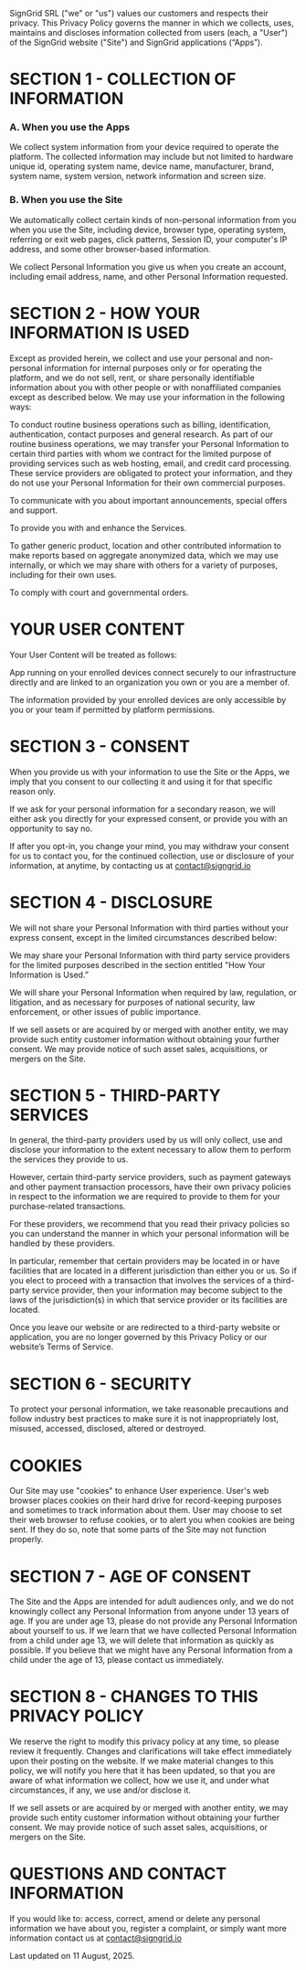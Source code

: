 SignGrid SRL ("we" or "us") values our customers and respects their privacy. This Privacy Policy governs the manner in which we collects, uses, maintains and discloses information collected from users (each, a "User") of the SignGrid website ("Site") and SignGrid applications (“Apps”).

# SECTION 1 - COLLECTION OF INFORMATION

### A. When you use the Apps

We collect system information from your device required to operate the platform. The collected information may include but not limited to hardware unique id, operating system name, device name, manufacturer, brand, system name, system version, network information and screen size.

### B. When you use the Site

We automatically collect certain kinds of non-personal information from you when you use the Site, including device, browser type, operating system, referring or exit web pages, click patterns, Session ID, your computer's IP address, and some other browser-based information.

We collect Personal Information you give us when you create an account, including email address, name, and other Personal Information requested.

# SECTION 2 - HOW YOUR INFORMATION IS USED

Except as provided herein, we collect and use your personal and non-personal information for internal purposes only or for operating the platform, and we do not sell, rent, or share personally identifiable information about you with other people or with nonaffiliated companies except as described below. We may use your information in the following ways:

To conduct routine business operations such as billing, identification, authentication, contact purposes and general research. As part of our routine business operations, we may transfer your Personal Information to certain third parties with whom we contract for the limited purpose of providing services such as web hosting, email, and credit card processing. These service providers are obligated to protect your information, and they do not use your Personal Information for their own commercial purposes.

To communicate with you about important announcements, special offers and support.

To provide you with and enhance the Services.

To gather generic product, location and other contributed information to make reports based on aggregate anonymized data, which we may use internally, or which we may share with others for a variety of purposes, including for their own uses.

To comply with court and governmental orders.

# YOUR USER CONTENT

Your User Content will be treated as follows:

App running on your enrolled devices connect securely to our infrastructure directly and are linked to an organization you own or you are a member of.

The information provided by your enrolled devices are only accessible by you or your team if permitted by platform permissions.

# SECTION 3 - CONSENT

When you provide us with your information to use the Site or the Apps, we imply that you consent to our collecting it and using it for that specific reason only.

If we ask for your personal information for a secondary reason, we will either ask you directly for your expressed consent, or provide you with an opportunity to say no.

If after you opt-in, you change your mind, you may withdraw your consent for us to contact you, for the continued collection, use or disclosure of your information, at anytime, by contacting us at [contact@signgrid.io](mailto:contact@signgrid.io)

# SECTION 4 - DISCLOSURE

We will not share your Personal Information with third parties without your express consent, except in the limited circumstances described below:

We may share your Personal Information with third party service providers for the limited purposes described in the section entitled "How Your Information is Used.”

We will share your Personal Information when required by law, regulation, or litigation, and as necessary for purposes of national security, law enforcement, or other issues of public importance.

If we sell assets or are acquired by or merged with another entity, we may provide such entity customer information without obtaining your further consent. We may provide notice of such asset sales, acquisitions, or mergers on the Site.

# SECTION 5 - THIRD-PARTY SERVICES

In general, the third-party providers used by us will only collect, use and disclose your information to the extent necessary to allow them to perform the services they provide to us.

However, certain third-party service providers, such as payment gateways and other payment transaction processors, have their own privacy policies in respect to the information we are required to provide to them for your purchase-related transactions.

For these providers, we recommend that you read their privacy policies so you can understand the manner in which your personal information will be handled by these providers.

In particular, remember that certain providers may be located in or have facilities that are located in a different jurisdiction than either you or us. So if you elect to proceed with a transaction that involves the services of a third-party service provider, then your information may become subject to the laws of the jurisdiction(s) in which that service provider or its facilities are located.

Once you leave our website or are redirected to a third-party website or application, you are no longer governed by this Privacy Policy or our website’s Terms of Service.

# SECTION 6 - SECURITY

To protect your personal information, we take reasonable precautions and follow industry best practices to make sure it is not inappropriately lost, misused, accessed, disclosed, altered or destroyed.

# COOKIES

Our Site may use "cookies" to enhance User experience. User's web browser places cookies on their hard drive for record-keeping purposes and sometimes to track information about them. User may choose to set their web browser to refuse cookies, or to alert you when cookies are being sent. If they do so, note that some parts of the Site may not function properly.

# SECTION 7 - AGE OF CONSENT

The Site and the Apps are intended for adult audiences only, and we do not knowingly collect any Personal Information from anyone under 13 years of age. If you are under age 13, please do not provide any Personal Information about yourself to us. If we learn that we have collected Personal Information from a child under age 13, we will delete that information as quickly as possible. If you believe that we might have any Personal Information from a child under the age of 13, please contact us immediately.

# SECTION 8 - CHANGES TO THIS PRIVACY POLICY

We reserve the right to modify this privacy policy at any time, so please review it frequently. Changes and clarifications will take effect immediately upon their posting on the website. If we make material changes to this policy, we will notify you here that it has been updated, so that you are aware of what information we collect, how we use it, and under what circumstances, if any, we use and/or disclose it.

If we sell assets or are acquired by or merged with another entity, we may provide such entity customer information without obtaining your further consent. We may provide notice of such asset sales, acquisitions, or mergers on the Site.

# QUESTIONS AND CONTACT INFORMATION

If you would like to: access, correct, amend or delete any personal information we have about you, register a complaint, or simply want more information contact us at [contact@signgrid.io](mailto:contact@signgrid.io)

Last updated on 11 August, 2025.
